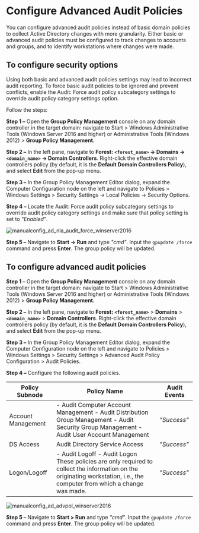 # Configure Advanced Audit Policies

You can configure advanced audit policies instead of basic domain policies to collect Active Directory changes with more granularity. Either basic or advanced audit policies must be configured to track changes to accounts and groups, and to identify workstations where changes were made.

## To configure security options

Using both basic and advanced audit policies settings may lead to incorrect audit reporting. To force basic audit policies to be ignored and prevent conflicts, enable the Audit: Force audit policy subcategory settings to override audit policy category settings option.

Follow the steps:

__Step 1 –__ Open the __Group Policy Management__ console on any domain controller in the target domain: navigate to Start > Windows Administrative Tools (Windows Server 2016 and higher) or Administrative Tools (Windows 2012) >  __Group Policy Management.__

__Step 2 –__ In the left pane, navigate to __Forest: `<forest_name>` → Domains → `<domain_name>` → Domain Controllers__. Right-click the effective domain controllers policy (by default, it is the __Default Domain Controllers Policy__), and select __Edit__ from the pop-up menu.

__Step 3 –__ In the Group Policy Management Editor dialog, expand the Computer Configuration node on the left and navigate to Policies > Windows Settings > Security Settings → Local Policies → Security Options.

__Step 4 –__ Locate the Audit: Force audit policy subcategory settings to override audit policy category settings and make sure that policy setting is set to _"Enabled"_.

![manualconfig_ad_nla_audit_force_winserver2016](/img/product_docs/1secure/configuration/ad/manualconfig_ad_nla_audit_force_winserver2016.png)

__Step 5 –__ Navigate to __Start → Run__ and type _"cmd"_. Input the ```gpupdate /force``` command and press __Enter__. The group policy will be updated.

## To configure advanced audit policies

__Step 1 –__ Open the __Group Policy Management__ console on any domain controller in the target domain: navigate to Start > Windows Administrative Tools (Windows Server 2016 and higher) or Administrative Tools (Windows 2012) >  __Group Policy Management.__

__Step 2 –__ In the left pane, navigate to __Forest: `<forest_name>`__ > __Domains__ > __`<domain_name>`__ > __Domain Controllers__. Right-click the effective domain controllers policy (by default, it is the __Default Domain Controllers Policy__), and select __Edit__ from the pop-up menu.

__Step 3 –__ In the Group Policy Management Editor dialog, expand the Computer Configuration node on the left and navigate to Policies > Windows Settings > Security Settings > Advanced Audit Policy Configuration > Audit Policies.

__Step 4 –__ Configure the following audit policies.

| Policy Subnode | Policy Name | Audit Events |
| --- | --- | --- |
| Account Management | - Audit Computer Account Management - Audit Distribution Group Management - Audit Security Group Management - Audit User Account Management | _"Success"_ |
| DS Access | Audit Directory Service Access | _"Success"_ |
| Logon/Logoff | - Audit Logoff - Audit Logon   These policies are only required to collect the information on the originating workstation, i.e., the computer from which a change was made. | _"Success"_ |

![manualconfig_ad_advpol_winserver2016](/img/product_docs/1secure/configuration/ad/manualconfig_ad_advpol_winserver2016.png)

__Step 5 –__ Navigate to __Start > Run__ and type _"cmd"_. Input the ```gpupdate /force``` command and press __Enter__. The group policy will be updated.
